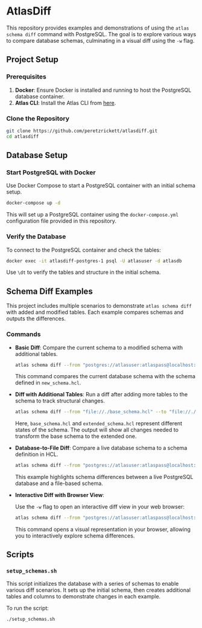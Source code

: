 # AtlasDiff

This repository provides examples and demonstrations of using the `atlas schema diff` command with PostgreSQL. The goal is to explore various ways to compare database schemas, culminating in a visual diff using the `-w` flag.

## Project Setup

### Prerequisites

1. **Docker**: Ensure Docker is installed and running to host the PostgreSQL database container.
2. **Atlas CLI**: Install the Atlas CLI from [here](https://atlasgo.io/cli).

### Clone the Repository

```bash
git clone https://github.com/peretzrickett/atlasdiff.git
cd atlasdiff
```

## Database Setup

### Start PostgreSQL with Docker

Use Docker Compose to start a PostgreSQL container with an initial schema setup.

```bash
docker-compose up -d
```

This will set up a PostgreSQL container using the `docker-compose.yml` configuration file provided in this repository.

### Verify the Database

To connect to the PostgreSQL container and check the tables:

```bash
docker exec -it atlasdiff-postgres-1 psql -U atlasuser -d atlasdb
```

Use `\dt` to verify the tables and structure in the initial schema.

## Schema Diff Examples

This project includes multiple scenarios to demonstrate `atlas schema diff` with added and modified tables. Each example compares schemas and outputs the differences.

### Commands

- **Basic Diff**: Compare the current schema to a modified schema with additional tables.

  ```bash
  atlas schema diff --from "postgres://atlasuser:atlaspass@localhost:5432/atlasdb?sslmode=disable" --to "file://./new_schema.hcl"
  ```

  This command compares the current database schema with the schema defined in `new_schema.hcl`.

- **Diff with Additional Tables**: Run a diff after adding more tables to the schema to track structural changes.

  ```bash
  atlas schema diff --from "file://./base_schema.hcl" --to "file://./extended_schema.hcl"
  ```

  Here, `base_schema.hcl` and `extended_schema.hcl` represent different states of the schema. The output will show all changes needed to transform the base schema to the extended one.

- **Database-to-File Diff**: Compare a live database schema to a schema definition in HCL.

  ```bash
  atlas schema diff --from "postgres://atlasuser:atlaspass@localhost:5432/atlasdb?sslmode=disable" --to "file://./updated_schema.hcl"
  ```

  This example highlights schema differences between a live PostgreSQL database and a file-based schema.

- **Interactive Diff with Browser View**:

  Use the `-w` flag to open an interactive diff view in your web browser:

  ```bash
  atlas schema diff --from "postgres://atlasuser:atlaspass@localhost:5432/atlasdb?sslmode=disable" --to "file://./final_schema.hcl" -w
  ```

  This command opens a visual representation in your browser, allowing you to interactively explore schema differences.

## Scripts

### `setup_schemas.sh`

This script initializes the database with a series of schemas to enable various diff scenarios. It sets up the initial schema, then creates additional tables and columns to demonstrate changes in each example.

To run the script:

```bash
./setup_schemas.sh
```
